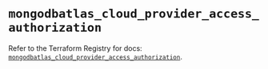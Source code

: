 # `mongodbatlas_cloud_provider_access_authorization`

Refer to the Terraform Registry for docs: [`mongodbatlas_cloud_provider_access_authorization`](https://registry.terraform.io/providers/mongodb/mongodbatlas/1.20.0/docs/resources/cloud_provider_access_authorization).
